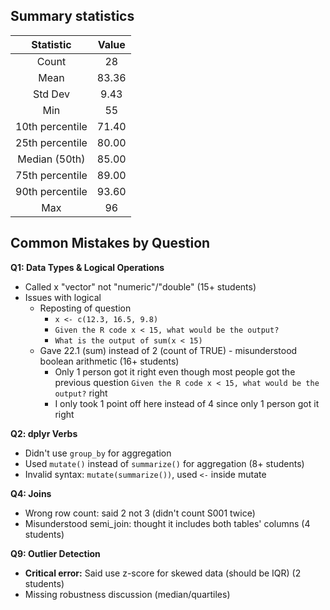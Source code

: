 ## Summary statistics

<div style="width: 400px;">

| Statistic | Value |
|:---------:|:-----:|
| Count | 28 |
| Mean | 83.36 |
| Std Dev | 9.43 |
| Min | 55 |
| 10th percentile | 71.40 |
| 25th percentile | 80.00 |
| Median (50th) | 85.00 |
| 75th percentile | 89.00 |
| 90th percentile | 93.60 |
| Max | 96 |

</div>


## Common Mistakes by Question

**Q1: Data Types & Logical Operations**

- Called x "vector" not "numeric"/"double" (15+ students)
- Issues with logical 
    - Reposting of question
      - `x <- c(12.3, 16.5, 9.8)`
      - `Given the R code x < 15, what would be the output?`
      - `What is the output of sum(x < 15)`
    - Gave 22.1 (sum) instead of 2 (count of TRUE) - misunderstood boolean arithmetic (16+ students)
        - Only 1 person got it right even though most people got the previous question `Given the R code x < 15, what would be the output?` right
        - I only took 1 point off here instead of 4 since only 1 person got it right

**Q2: dplyr Verbs**

- Didn't use `group_by` for aggregation
- Used `mutate()` instead of `summarize()` for aggregation (8+ students)
- Invalid syntax: `mutate(summarize())`, used `<-` inside mutate

**Q4: Joins**

- Wrong row count: said 2 not 3 (didn't count S001 twice)
- Misunderstood semi_join: thought it includes both tables' columns (4 students)

**Q9: Outlier Detection**

- **Critical error:** Said use z-score for skewed data (should be IQR) (2 students)
- Missing robustness discussion (median/quartiles)
